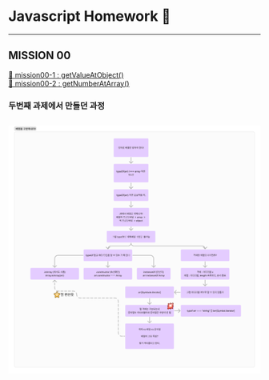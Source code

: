 # Javascript Homework 📓

---

## MISSION 00

[🐨 mission00-1 : getValueAtObject()](https://github.com/A-Jamong/js-homework/blob/main/mission00/problem1.js)  
[🐨 mission00-2 : getNumberAtArray()](https://github.com/A-Jamong/js-homework/blob/main/mission00/problem2.js)

### 두번째 과제에서 만들던 과정

## ![만들던 과정](/mission00/image.png)

